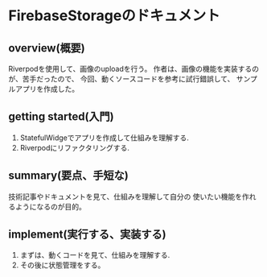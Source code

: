 # FirebaseStorageのドキュメント
## overview(概要)
Riverpodを使用して、画像のuploadを行う。
作者は、画像の機能を実装するのが、苦手だったので、
今回、動くソースコードを参考に試行錯誤して、
サンプルアプリを作成した。
## getting started(入門)
1. StatefulWidgeでアプリを作成して仕組みを理解する.
2. Riverpodにリファクタリングする.
## summary(要点、手短な)
技術記事やドキュメントを見て、仕組みを理解して自分の
使いたい機能を作れるようになるのが目的。

## implement(実行する、実装する)
1. まずは、動くコードを見て、仕組みを理解する.
2. その後に状態管理をする。
